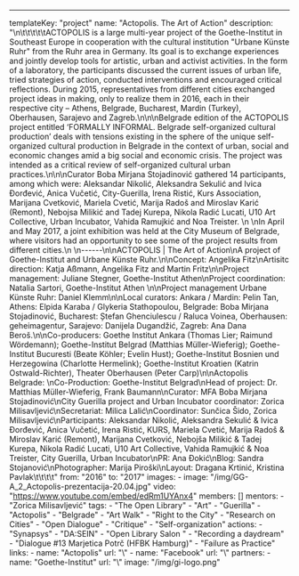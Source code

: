 ---
  templateKey: "project"
  name: "Actopolis. The Art of Action"
  description: "\n\t\t\t\t\tACTOPOLIS is a large multi-year project of the Goethe-Institut in Southeast Europe in cooperation with the cultural institution \"Urbane Künste Ruhr\" from the Ruhr area in Germany. Its goal is to exchange experiences and jointly develop tools for artistic, urban and activist activities. In the form of a laboratory, the participants discussed the current issues of urban life, tried strategies of action, conducted interventions and encouraged critical reflections. During 2015, representatives from different cities exchanged project ideas in making, only to realize them in 2016, each in their respective city – Athens, Belgrade, Bucharest, Mardin (Turkey), Oberhausen, Sarajevo and Zagreb.\n\n\nBelgrade edition of the ACTOPOLIS project entitled ‘FORMALLY INFORMAL. Belgrade self-organized cultural production’ deals with tensions existing in the sphere of the unique self-organized cultural production in Belgrade in the context of urban, social and economic changes amid a big social and economic crisis. The project was intended as a critical review of self-organized cultural urban practices.\n\n\nCurator Boba Mirjana Stojadinović gathered 14 participants, among which were: Aleksandar Nikolić, Aleksandra Sekulić and Ivica Đorđević, Anica Vučetić, City-Guerilla, Irena Ristić, Kurs Association, Marijana Cvetković, Mariela Cvetić, Marija Radoš and Miroslav Karić (Remont), Nebojsa Milikić and Tadej Kurepa, Nikola Radić Lucati, U10 Art Collective, Urban Incubator, Vahida Ramujkić and Noa Treister. \n \nIn April and May 2017, a joint exhibition was held at the City Museum of Belgrade, where visitors had an opportunity to see some of the project results from different cities.\n \n------\n\nACTOPOLIS | The Art of Action\nA project of Goethe-Institut and Urbane Künste Ruhr.\n\nConcept: Angelika Fitz\nArtisitc direction: Katja Aßmann, Angelika Fitz and Martin Fritz\n\nProject management: Juliane Stegner, Goethe-Institut Athen\nProject coordination: Natalia Sartori, Goethe-Institut Athen \n\nProject management Urbane Künste Ruhr: Daniel Klemm\n\nLocal curators: Ankara / Mardin: Pelin Tan, Athens: Elpida Karaba / Glykeria Stathopoulou, Belgrade: Boba Mirjana Stojadinović, Bucharest: Ștefan Ghenciulescu / Raluca Voinea, Oberhausen: geheimagentur, Sarajevo: Danijela Dugandžić, Zagreb: Ana Dana Beroš.\n\nCo-producers: Goethe Institut Ankara (Thomas Lier; Raimund Wördemann); Goethe-Institut Belgrad (Matthias Müller-Wieferig); Goethe-Institut Bucuresti (Beate Köhler; Evelin Hust); Goethe-Institut Bosnien und Herzegowina (Charlotte Hermelink); Goethe-Institut Kroatien (Katrin Ostwald-Richter), Theater Oberhausen (Peter Carp)\n\nActopolis Belgrade: \nCo-Production: Goethe-Institut Belgrad\nHead of project: Dr. Matthias Müller-Wieferig, Frank Baumann\nCurator: MFA Boba Mirjana Stojadinović\nCity Guerilla project and Urban Incubator coordinator: Zorica Milisavljević\nSecretariat: Milica Lalić\nCoordinator: Sunčica Šido, Zorica Milisavljević\nParticipants: Aleksandar Nikolić, Aleksandra Sekulić & Ivica Đorđević, Anica Vučetić, Irena Ristić, KURS, Mariela Cvetić, Marija Radoš & Miroslav Karić (Remont), Marijana Cvetković, Nebojša Milikić & Tadej Kurepa, Nikola Radić Lucati, U10 Art Collective, Vahida Ramujkić & Noa Treister, City Guerilla, Urban Incubator\nPR: Ana Đokić\nBlog: Sandra Stojanović\nPhotographer: Marija Piroški\nLayout: Dragana Krtinić, Kristina Pavlak\t\t\t\t"
  from: "2016"
  to: "2017"
  images: 
    - 
      image: "/img/GG-A_2_Actopolis-prezentacija-20.04.jpg"
  video: "https://www.youtube.com/embed/edRm1UYAnx4"
  members: []
  mentors: 
    - "Zorica Milisavljević"
  tags: 
    - "The Open Library"
    - "Art"
    - "Guerilla"
    - "Actopolis"
    - "Belgrade"
    - "Art Walk"
    - "Right to the City"
    - "Research on Cities"
    - "Open Dialogue"
    - "Critique"
    - "Self-organization"
  actions: 
    - "Synapsys"
    - "DA:SEIN"
    - "Open Library Salon "
    - "Recording a daydream"
    - "Dialogue #13 Marjetica Potrč (HFBK Hamburg)"
    - "Failure as Practice"
  links: 
    - 
      name: "Actopolis"
      url: "\\"
    - 
      name: "Facebook"
      url: "\\"
  partners: 
    - 
      name: "Goethe-Institut"
      url: "\\"
      image: "/img/gi-logo.png"
